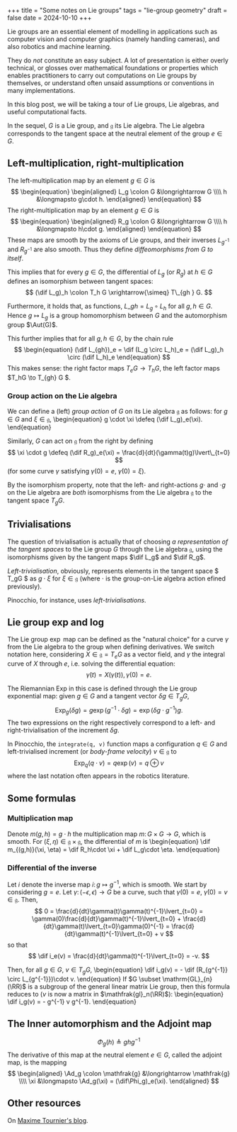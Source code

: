 +++
title = "Some notes on Lie groups"
tags = "lie-group geometry"
draft = false
date = 2024-10-10
+++

Lie groups are an essential element of modelling in applications such as computer vision and computer graphics (namely handling cameras), and also robotics and machine learning.

They do _not_ constitute an easy subject. A lot of presentation is either overly technical, or glosses over mathematical foundations or properties which enables practitioners to carry out computations on Lie groups by themselves, or understand often unsaid assumptions or conventions in many implementations.

In this blog post, we will be taking a tour of Lie groups, Lie algebras, and useful computational facts.

<!-- more -->

In the sequel, $G$ is a Lie group, and $\mathfrak{g}$ its Lie algebra.
The Lie algebra corresponds to the tangent space at the neutral element of the group $e \in G$.

## Left-multiplication, right-multiplication

The left-multiplication map by an element $g\in G$ is
$$
\begin{equation}
\begin{aligned}
    L_g \colon G &\longrightarrow G \\\\
        h &\longmapsto g\cdot h.
\end{aligned}
\end{equation}
$$
The right-multiplication map by an element $g\in G$ is
$$
\begin{equation}
\begin{aligned}
    R_g \colon G &\longrightarrow G \\\\
        h &\longmapsto h\cdot g.
\end{aligned}
\end{equation}
$$
These maps are smooth by the axioms of Lie groups, and their inverses $L_{g^{-1}}$ and $R_{g^{-1}}$ are also smooth. Thus they define _diffeomorphisms from $G$ to itself_.

This implies that for every $g\in G$, the differential of $L_g$ (or $R_g$) at $h\in G$ defines an isomorphism between tangent spaces:
$$
  (\dif L_g)_h \colon T_h G \xrightarrow{\simeq} T\_{gh } G.
$$

Furthermore, it holds that, as functions, $L\_{gh} = L_g \circ L_h$ for all $g,h\in G$. Hence $g \mapsto L_g$ is a group homomorphism between $G$ and the automorphism group $\Aut(G)$.

This further implies that for all $g,h\in G$, by the chain rule
$$
\begin{equation}
  (\dif L_{gh})_e = \dif (L_g \circ L_h)_e = (\dif L_g)_h \circ (\dif L_h)_e
\end{equation}
$$
This makes sense: the right factor maps $T_eG \to T_hG$, the left factor maps $T_hG \to T\_{gh} G $.

### Group action on the Lie algebra

We can define a (left) _group action_ of $G$ on its Lie algebra $\mathfrak{g}$ as follows: for $g\in G$ and $\xi \in \mathfrak{g}$,
\begin{equation}
    g \cdot \xi \defeq (\dif L_g)_e(\xi).
\end{equation}

Similarly, $G$ can act on $\mathfrak{g}$ from the right by defining
$$
  \xi \cdot g \defeq (\dif R_g)_e(\xi) = \frac{d}{dt}(\gamma(t)g)\lvert\_{t=0}
$$
(for some curve $\gamma$ satisfying $\gamma(0)=e$, $\dot\gamma(0) = \xi$).

By the isomorphism property, note that the left- and right-actions $g\cdot$ and $\cdot g$ on the Lie algebra are *both* isomorphisms from the Lie algebra $\mathfrak{g}$ to the tangent space $T_gG$.

## Trivialisations

The question of trivialisation is actually that of choosing _a representation of the tangent spaces_ to the Lie group $G$ through the Lie algebra $\mathfrak{g}$, using the isomorphisms given by the tangent maps $\dif L_g$ and $\dif R_g$.

_Left-trivialisation_, obviously, represents elements in the tangent space $ T_gG $ as $g \cdot \xi$ for $\xi \in \mathfrak{g}$ (where $\cdot$ is the group-on-Lie algebra action efined previously).

Pinocchio, for instance, uses _left-trivialisations_.

## Lie group exp and log

The Lie group $\exp$ map can be defined as the "natural choice" for a curve $\gamma$ from the Lie algebra to the group when defining derivatives.
We switch notation here, considering $X \in \mathfrak{g} = T_eG$ as a vector field, and $\gamma$ the integral curve of $X$ through $e$, i.e. solving the differential equation:
$$
  \dot\gamma(t) = X(\gamma(t)), \gamma(0) = e.
$$

The Riemannian $\mathrm{Exp}$ in this case is defined through the Lie group exponential map: given $g\in G$ and a tangent vector $\delta g\in T_gG$,
$$
  \mathrm{Exp}_g(\delta g) = g \exp(g^{-1} \cdot \delta g) = \exp(\delta g \cdot g^{-1})g.
$$
The two expressions on the right respectively correspond to a left- and right-trivialisation of the increment $\delta g$.

In Pinocchio, the `integrate(q, v)` function maps a configuration $q\in G$ and left-trivialised increment (or _body-frame velocity_) $v \in \mathfrak{g}$ to
$$
  \mathrm{Exp}_q(q \cdot v) = q \exp(v) = q \oplus v
$$
where the last notation often appears in the robotics literature.

## Some formulas

### Multiplication map

Denote $m(g, h) = g\cdot h$ the multiplication map $m\colon G\times G \rightarrow G$, which is smooth. For $(\xi, \eta) \in \mathfrak{g} \times \mathfrak{g}$, the differential of $m$ is
\begin{equation}
    \dif m_{(g,h)}(\xi, \eta) = \dif R_h\cdot \xi + \dif L_g\cdot \eta.
\end{equation}

### Differential of the inverse

Let $i$ denote the inverse map $i\colon g \mapsto g^{-1}$, which is smooth.
We start by considering $g = e$. Let $\gamma\colon (-\epsilon,\epsilon) \to G$ be a curve, such that $\gamma(0) = e$, $\dot\gamma(0) = v \in \mathfrak{g}$. Then,
$$
  0 = \frac{d}{dt}\gamma(t)\gamma(t)^{-1}\lvert_{t=0} = \gamma(0)\frac{d}{dt}\gamma(t)^{-1}\lvert_{t=0} + \frac{d}{dt}\gamma(t)\lvert_{t=0}\gamma(0)^{-1} = \frac{d}{dt}\gamma(t)^{-1}\lvert_{t=0} + v
$$
so that
$$
  \dif i_e(v) = \frac{d}{dt}\gamma(t)^{-1}\lvert_{t=0} = -v.
$$

Then, for all $g\in G$, $v \in T_gG$,
\begin{equation}
    \dif i_g(v) = - \dif (R_{g^{-1}} \circ L_{g^{-1}})\cdot v.
\end{equation}
If $G \subset \mathrm{GL}_{n}(\RR)$ is a subgroup of the general linear matrix Lie group, then this formula reduces to ($v$ is now a matrix in $\mathfrak{gl}_n(\RR)$):
\begin{equation}
    \dif i_g(v) = - g^{-1} v g^{-1}.
\end{equation}

## The Inner automorphism and the Adjoint map

$$
\begin{equation}
    \Phi_g(h) \triangleq g h g^{-1}
\end{equation}
$$
The derivative of this map at the neutral element $e\in G$, called the adjoint map, is the mapping
$$
\begin{aligned}
    \Ad_g \colon \mathfrak{g} &\longrightarrow \mathfrak{g}
    \\\\
    \xi &\longmapsto \Ad_g(\xi) = (\dif\Phi_g)_e(\xi).
\end{aligned}
$$


## Other resources

On [Maxime Tournier's blog](https://maxime-tournier.github.io/notes/lie-groups.html).

